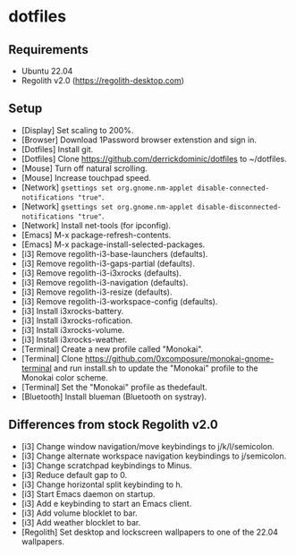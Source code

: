# dotfiles

## Requirements
- Ubuntu 22.04
- Regolith v2.0 (https://regolith-desktop.com)

## Setup
- [Display] Set scaling to 200%.
- [Browser] Download 1Password browser extenstion and sign in.
- [Dotfiles] Install git.
- [Dotfiles] Clone https://github.com/derrickdominic/dotfiles to ~/dotfiles.
- [Mouse] Turn off natural scrolling.
- [Mouse] Increase touchpad speed.
- [Network] `gsettings set org.gnome.nm-applet disable-connected-notifications "true"`.
- [Network] `gsettings set org.gnome.nm-applet disable-disconnected-notifications "true"`.
- [Network] Install net-tools (for ipconfig).
- [Emacs] M-x package-refresh-contents.
- [Emacs] M-x package-install-selected-packages.
- [i3] Remove regolith-i3-base-launchers (defaults).
- [i3] Remove regolith-i3-gaps-partial (defaults).
- [i3] Remove regolith-i3-i3xrocks (defaults).
- [i3] Remove regolith-i3-navigation (defaults).
- [i3] Remove regolith-i3-resize (defaults).
- [i3] Remove regolith-i3-workspace-config (defaults).
- [i3] Install i3xrocks-battery.
- [i3] Install i3xrocks-rofication.
- [i3] Install i3xrocks-volume.
- [i3] Install i3xrocks-weather.
- [Terminal] Create a new profile called "Monokai".
- [Terminal] Clone https://github.com/0xcomposure/monokai-gnome-terminal and run install.sh to update the "Monokai" profile to the Monokai color scheme.
- [Terminal] Set the "Monokai" profile as thedefault.
- [Bluetooth] Install blueman (Bluetooth on systray).

## Differences from stock Regolith v2.0
- [i3] Change window navigation/move keybindings to j/k/l/semicolon.
- [i3] Change alternate workspace navigation keybindings to j/semicolon.
- [i3] Change scratchpad keybindings to Minus.
- [i3] Reduce default gap to 0.
- [i3] Change horizontal split keybinding to h.
- [i3] Start Emacs daemon on startup.
- [i3] Add e keybinding to start an Emacs client.
- [i3] Add volume blocklet to bar.
- [i3] Add weather blocklet to bar.
- [Regolith] Set desktop and lockscreen wallpapers to one of the 22.04 wallpapers.
